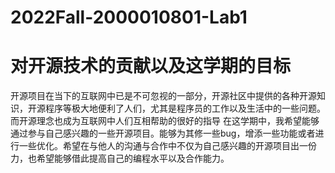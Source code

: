# 2022Fall-2000010801-Lab1

# 对开源技术的贡献以及这学期的目标
开源项目在当下的互联网中已是不可忽视的一部分，开源社区中提供的各种开源知识，开源程序等极大地便利了人们，尤其是程序员的工作以及生活中的一些问题。而开源理念也成为互联网中人们互相帮助的很好的指导
在这学期中，我希望能够通过参与自己感兴趣的一些开源项目。能够为其修一些bug，增添一些功能或者进行一些优化。希望在与他人的沟通与合作中不仅为自己感兴趣的开源项目出一份力，也希望能够借此提高自己的编程水平以及合作能力。